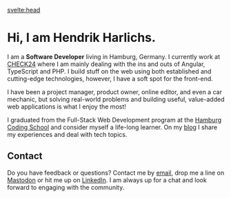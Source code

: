 <script>
	import { siteTitle } from '$config';
	import { description } from '$data';
</script>

<svelte:head>

<title>Home | { siteTitle }</title>
<meta data-key="description" name="description" content={description} />
<meta property="og:type" content="article" />
<meta property="og:title" content="Home" />
<meta property="og:description" content={description} />
<meta name="twitter:title" content="Home" />
<meta name="twitter:description" content={description} />
</svelte:head>

# Hi, I am Hendrik Harlichs.

I am a **Software Developer** living in Hamburg, Germany. I currently work at [CHECK24](https://jobs.check24.de/) where I am mainly dealing with the ins and outs of Angular, TypeScript and PHP. I build stuff on the web using both established and cutting-edge technologies, however, I have a soft spot for the front-end.

I have been a project manager, product owner, online editor, and even a car mechanic, but solving real-world problems and building useful, value-added web applications is what I enjoy the most!

I graduated from the Full-Stack Web Development program at the [Hamburg Coding School](https://hamburgcodingschool.com/) and consider myself a life-long learner. On my [blog](/notes) I share my experiences and deal with tech topics.

## Contact

Do you have feedback or questions? Contact me by [email](mailto:hi@hendrikharlichs.de), drop me a line on [Mastodon](https://mas.to/@hendrik) or hit me up on [LinkedIn](https://www.linkedin.com/in/hendrikharlichs). I am always up for a chat and look forward to engaging with the community.
